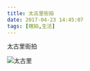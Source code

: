 ```yaml
---
title: 太古里街拍
date: 2017-04-23 14:45:07
tags: [瞎拍,生活]
---
```


太古里街拍
<!-- more -->
![太古里](http://cdn.get-on.cn/%E5%A4%AA%E5%8F%A4%E9%87%8C.jpeg)